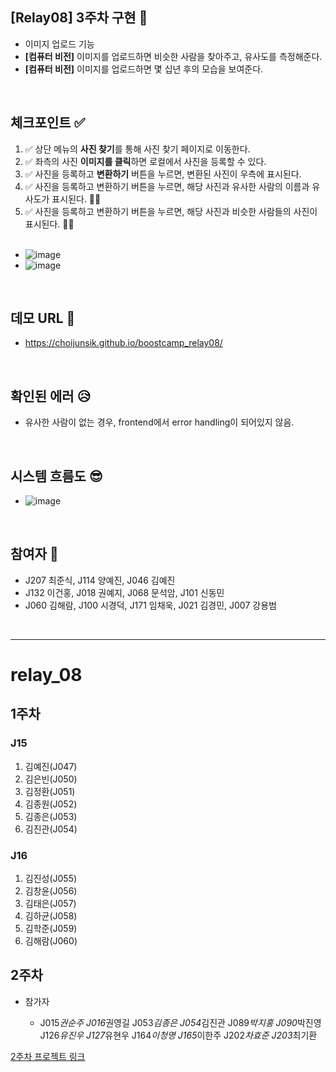 ## [Relay08] 3주차 구현 💌
- 이미지 업로드 기능
- <b>[컴퓨터 비전]</b> 이미지를 업로드하면 비슷한 사람을 찾아주고, 유사도를 측정해준다.
- <b>[컴퓨터 비전]</b> 이미지를 업로드하면 몇 십년 후의 모습을 보여준다.

<br>

## 체크포인트 ✅
1. ✅ 상단 메뉴의 **사진 찾기**를 통해 사진 찾기 페이지로 이동한다.
2. ✅ 좌측의 사진 **이미지를 클릭**하면 로컬에서 사진을 등록할 수 있다.
3. ✅ 사진을 등록하고 **변환하기** 버튼을 누르면, 변환된 사진이 우측에 표시된다.
4. ✅ 사진을 등록하고 변환하기 버튼을 누르면, 해당 사진과 유사한 사람의 이름과 유사도가 표시된다. 👏👏
5. ✅ 사진을 등록하고 변환하기 버튼을 누르면, 해당 사진과 비슷한 사람들의 사진이 표시된다. 👏👏 <br/><br/>
  - ![image](https://user-images.githubusercontent.com/48747221/90347123-401c3600-e069-11ea-8791-3b559cb307c4.png)
  - ![image](https://user-images.githubusercontent.com/13073517/90347827-99866400-e06d-11ea-8af4-74d040319001.png)


<br>

## 데모 URL 🌈
* https://choijunsik.github.io/boostcamp_relay08/
<br>

## 확인된 에러 😥
- 유사한 사람이 없는 경우, frontend에서 error handling이 되어있지 않음.
<br>

## 시스템 흐름도 😎
* ![image](https://user-images.githubusercontent.com/13073517/90348144-778de100-e06f-11ea-82c8-79097b66af2f.png)
<br>

## 참여자 🎈 
* J207 최준식, J114 양예진, J046 김예진
* J132 이건홍, J018 권예지, J068 문석암, J101 신동민
* J060 김해람, J100 시경덕, J171 임채욱, J021 김경민, J007 강용범

<br/>

<hr/>


# relay_08

## 1주차

### J15

1. 김예진(J047)
2. 김은빈(J050)
3. 김정환(J051)
4. 김종원(J052)
5. 김종은(J053)
6. 김진관(J054)

### J16

1. 김진성(J055)
2. 김창윤(J056)
3. 김태은(J057)
4. 김하균(J058)
5. 김학준(J059)
6. 김해람(J060)

## 2주차

- 참가자

  - J015*권순주
    J016*권영길
    J053*김종은
    J054*김진관
    J089*박지홍
    J090*박진영
    J126*유진우
    J127*유현우
    J164*이청명
    J165*이한주
    J202*차효준
    J203*최기환

[2주차 프로젝트 링크](https://github.com/boostcamp-2020/relay_08/blob/master/2nd_week/WEEK_2.md)
